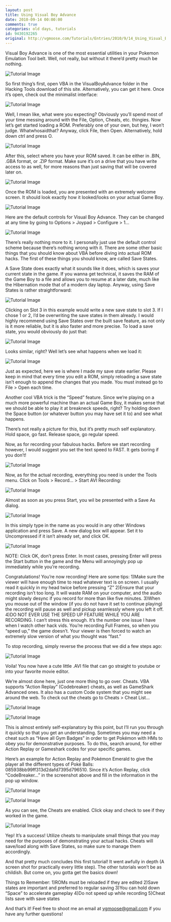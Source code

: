 ```yaml
---
layout: post
title: Using Visual Boy Advance
date: 2010-09-14 00:00:00
comments: true
categories: old days, tutorials
id: 9430192265
original: http://vgmoose.com/Tutorials/Entries/2010/9/14_Using_Visual_Boy_Advance.html
---
```


Visual Boy Advance is one of the most essential utilities in your Pokemon Emulation Tool belt. Well, not really, but without it there’d pretty much be nothing.

![Tutorial Image](shapeimage_2.png)

So first thing’s first, open VBA in the VisualBoyAdvance folder in the Hacking Tools download of this site. Alternatively, you can get it here. Once it’s open, check out the minimalist interface:

![Tutorial Image](Screen%20shot%202010-09-14%20at%203.51.16%20PM.png)

Well, I mean like, what were you expecting? Obviously you’ll spend most of your time messing around with the File, Option, Cheats, etc. thingies. Now let’s get started loading a ROM. Preferably one of your own, but hey, I won’t judge. Whatwhosaidthat? Anyway, click File, then Open. Alternatively, hold down ctrl and press O.

![Tutorial Image](droppedImage.png)

After this, select where you have your ROM saved. It can be either in .BIN, .GBA format, or .ZIP format. Make sure it’s on a drive that you have write access to as well, for more reasons than just saving that will be covered later on.

![Tutorial Image](droppedImage_1.png)

Once the ROM is loaded, you are presented with an extremely welcome screen. It should look exactly how it looked/looks on your actual Game Boy.

![Tutorial Image](droppedImage_2.png)

Here are the default controls for Visual Boy Advance. They can be changed at any time by going to Options > Joypad > Configure > 1...

![Tutorial Image](droppedImage_3.png)

There’s really nothing more to it. I personally just use the default control scheme because there’s nothing wrong with it. There are some other basic things that you should know about VBA before diving into actual ROM hacks. The first of these things you should know, are called Save States.

A Save State does exactly what it sounds like it does, which is saves your current state in the game. If you wanna get technical, it saves the RAM of the Game Boy to a file and allows you to resume at a later date, much like the Hibernation mode that of a modern day laptop. Anyway, using Save States is rather straightforward:

![Tutorial Image](droppedImage_4.png)
 
Clicking on Slot 3 in this example would write a new save state to slot 3. If I chose 1 or 2, I’d be overwriting the save states in them already. I would highly recommend using Save States over the built save feature, as not only is it more reliable, but it is also faster and more precise. To load a save state, you would obviously do just that:

![Tutorial Image](droppedImage_5.png)

Looks similar, right? Well let’s see what happens when we load it:

![Tutorial Image](droppedImage_6.png)

Just as expected, here we is where I made my save state earlier. Please keep in mind that every time you edit a ROM, simply reloading a save state isn’t enough to append the changes that you made. You must instead go to File > Open each time.

Another cool VBA trick is the “Speed” feature. Since we’re playing on a much more powerful machine than an actual Game Boy, it makes sense that we should be able to play it at breakneck speeds, right? Try holding down the Space button (or whatever button you may have set it to) and see what happens.

There’s not really a picture for this, but it’s pretty much self explanatory. Hold space, go fast. Release space, go regular speed.

Now, as for recording your fabulous hacks. Before we start recording however, I would suggest you set the text speed to FAST. It gets boring if you don’t!

![Tutorial Image](droppedImage_7.png)

Now, as for the actual recording, everything you need is under the Tools menu. Click on Tools > Record... > Start AVI Recording:

![Tutorial Image](droppedImage_8.png)

Almost as soon as you press Start, you wil be presented with a Save As dialog. 

![Tutorial Image](droppedImage_9.png)

In this simply type in the name as you would in any other Windows application and press Save. A new dialog box will appear. Set it to Uncompressed if it isn’t already set, and click OK.

![Tutorial Image](droppedImage_10.png)
 
NOTE: Click OK, don’t press Enter. In most cases, pressing Enter will press the Start button in the game and the Menu will annoyingly pop up immediately while you’re recording.

Congratulations! You’re now recording! Here are some tips:
1)Make sure the viewer will have enough time to read whatever text is on screen. I usually read it quickly in my head twice before pressing “Z”
2)Ensure that your recording isn’t too long. It will waste RAM on your computer, and the audio might slowly desync if you record for more than like five minutes.
3)When you mouse out of the window (if you do not have it set to continue playing) the recording will pause as well and pickup seamlessly where you left it off.
4)DO NOT EVER USE THE SPEED UP FEATURE WHILE YOU ARE RECORDING. I can’t stress this enough. It’s the number one issue I have when I watch other hack vids. You’re recording Full Frames, so when you “speed up,” the game doesn’t. Your viewer is then forced to watch an extremely slow version of what you thought was “fast.”

To stop recording, simply reverse the process that we did a few steps ago:

![Tutorial Image](droppedImage_11.png)

Voila! You now have a cute little .AVI file that can go straight to youtube or into your favorite movie editor.

We’re almost done here, just one more thing to go over. Cheats. VBA supports “Action Replay” (Codebreaker) cheats, as well as GameShark Advanced ones. It also has a custom Code system that you might see around the web. To check out the cheats go to Cheats > Cheat List...

![Tutorial Image](droppedImage_12.png)

![Tutorial Image](droppedImage_13.png)

This is almost entirely self-explanatory by this point, but I’ll run you through it quickly so that you get an understanding. Sometimes you may need a cheat such as “Have all Gym Badges” in order to get Pokémon with HMs to obey you for demonstrative purposes. To do this, search around, for either Action Replay or Gameshark codes for your specific games.

Here’s an example for Action Replay and Pokémon Emerald to give the player all the different types of Poké Balls: 085938bb99ff313d2dafd7395d796510. Since it’s Action Replay, click “CodeBreaker...” in the screenshot above and fill in the information in the pop up window.

![Tutorial Image](droppedImage_14.png)

![Tutorial Image](droppedImage_15.png)

As you can see, the Cheats are enabled. Click okay and check to see if they worked in the game.

![Tutorial Image](droppedImage_16.png)

Yep! It’s a success! Utilize cheats to manipulate small things that you may need for the purposes of demonstrating your actual hacks. Cheats will save/load along with Save States, so make sure to manage them accordingly.

And that pretty much concludes this first tutorial! It went awfully in depth (A screen shot for practically every little step). The other tutorials won’t be as childish. But come on, you gotta get the basics down!

Things to Remember:
1)ROMs must be reloaded if they are edited
2)Save states are important and preferred to regular saving
3)You can hold down “Space” to accelerate gameplay
4)Do not speed up while recording
5)Cheat lists save with save states

And that’s it! Feel free to shoot me an email at vgmoose@gmail.com if you have any further questions!